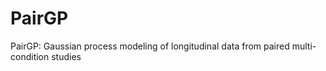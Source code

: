# PairGP
PairGP: Gaussian process modeling of longitudinal data from paired multi-condition studies

